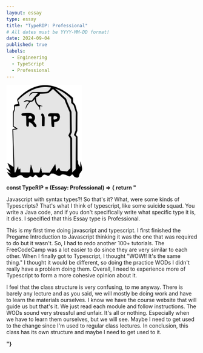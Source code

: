 ```yaml
---
layout: essay
type: essay
title: "TypeRIP: Professional"
# All dates must be YYYY-MM-DD format!
date: 2024-09-04
published: true
labels:
  - Engineering
  - TypeScript
  - Professional
---
```


<img width="200px" class="rounded float-start pe-4" src="../img/RIP.png">

**const TypeRIP = (Essay: Professional) => {**
**return "**
  
Javascript with syntax types?! So that's it? What, were some kinds of Typescripts? 
That's what I think of typescript, like some suicide squad. You write a Java code, 
and if you don't specifically write what specific type it is, it dies. I specified that this Essay type is Professional. 

This is my first time doing javascript and typescript. I first finished the Pregame Introduction to Javascript thinking it was the one that was required to do but it wasn't. So,  I had to redo another 100+ tutorials. The FreeCodeCamp was a lot easier to do since they are very similar to each other. When I finally got to Typescript, I thought "WOW!! It's the same thing." I thought it would be different, so  doing the practice WODs I didn't really have a problem doing them. Overall, I need to experience more of Typescript to form a more cohesive opinion about it. 

I feel that the class structure is very confusing, to me anyway. There is barely any lecture and as you said, we will mostly be doing work and have to learn the materials ourselves. I know we have the course website that will guide us but that's it. We just read each module and follow instructions. The WODs  sound very stressful and unfair. It's all or nothing. Especially when we have to learn them ourselves, but we will see. Maybe I need to get used to the change since I'm used to regular class lectures. In conclusion, this class has its own structure and maybe I need to get used to it. 

__"}__






